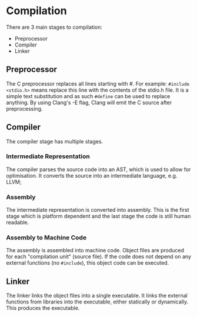# Compilation

There are 3 main stages to compilation:

* Preprocessor
* Compiler
* Linker

## Preprocessor

The C preprocessor replaces all lines starting with #.
For example: `#include <stdio.h>` means replace this line with the contents of the stdio.h file.
It is a simple text substitution and as such `#define` can be used to replace anything.
By using Clang's -E flag, Clang will emit the C source after preprocessing.

## Compiler

The compiler stage has multiple stages.

### Intermediate Representation

The compiler parses the source code into an AST, which is used to allow for optimisation.
It converts the source into an intermediate language, e.g. LLVM;

### Assembly

The intermediate representation is converted into assembly.
This is the first stage which is platform dependent and the last stage the code is still human readable.

### Assembly to Machine Code

The assembly is assembled into machine code.
Object files are produced for each "compilation unit" (source file).
If the code does not depend on any external functions (no `#include`), this object code can be executed.

## Linker

The linker links the object files into a single executable.
It links the external functions from libraries into the executable, either statically or dynamically.
This produces the executable.
